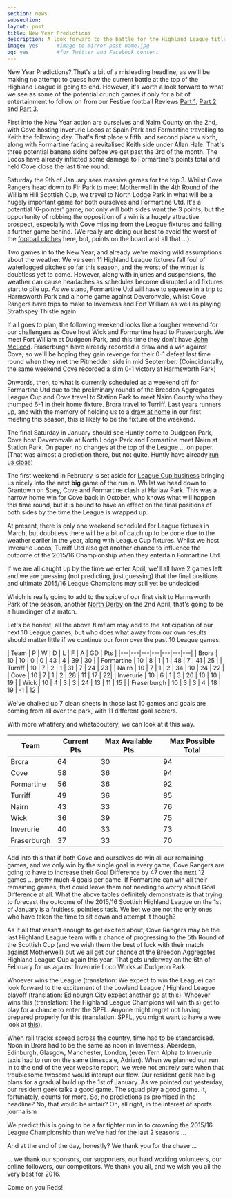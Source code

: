 ```yaml
---
section: news
subsection:
layout: post
title: New Year Predictions
description: A look forward to the battle for the Highland League title
image: yes      #image to mirror post name.jpg
og: yes         #for Twitter and Facebook content
---
```

New Year Predictions? That's a bit of a misleading headline, as we'll be making no attempt to guess how the current battle at the top of the Highland League is going to end. However, it's worth a look forward to what we see as some of the potential crunch games if only for a bit of entertainment to follow on from our Festive football Reviews [Part 1](/2015/12/29/hogmanay-review.html), [Part 2](/2015/12/30/hogmanay-review-2.html) and [Part 3](/2015/12/31/hogmanay-review-3.html).

First into the New Year action are ourselves and Nairn County on the 2nd, with Cove hosting Inverurie Locos at Spain Park and Formartine travelling to Keith the following day. That's first place v fifth, and second place v sixth, along with Formartine facing a revitalised Keith side under Allan Hale. That's three potential banana skins before we get past the 3rd of the month. The Locos have already inflicted some damage to Formartine's points total and held Cove close the last time round.

Saturday the 9th of January sees massive games for the top 3. Whilst Cove Rangers head down to Fir Park to meet Motherwell in the 4th Round of the William Hill Scottish Cup, we travel to North Lodge Park in what will be a hugely important game for both ourselves and Formartine Utd. It's a potential '6-pointer' game, not only will both sides want the 3 points, but the opportunity of robbing the opposition of a win is a hugely attractive prospect, especially with Cove missing from the League fixtures and falling a further game behind. (We really are doing our best to avoid the worst of the [football cliches](http://www.whoateallthepies.tv/lists/113876/15-downright-detestable-football-punditry-cliches.html) here, but, points on the board and all that ...).

Two games in to the New Year, and already we're making wild assumptions about the weather. We've seen 11 Highland League fixtures fall foul of waterlogged pitches so far this season, and the worst of the winter is doubtless yet to come. However, along with injuries and suspensions, the weather can cause headaches as schedules become disrupted and fixtures start to pile up. As we stand, Formartine Utd will have to squeeze in a trip to Harmsworth Park and a home game against Deveronvale, whilst Cove Rangers have trips to make to Inverness and Fort William as well as playing Strathspey Thistle again.

If all goes to plan, the following weekend looks like a tougher weekend for our challengers as Cove host Wick and Formartine head to Fraserburgh. We meet Fort William at Dudgeon Park, and this time they don't have [John McLeod](/2015/11/17/john-macleod.html). Fraserburgh have already recorded a draw and a win against Cove, so we'll be hoping they gain revenge for their 0-1 defeat last time round when they met the Pitmedden side in mid September. (Coincidentally, the same weekend Cove recorded a slim 0-1 victory at Harmsworth Park)

Onwards, then, to what is currently scheduled as a weekend off for Formartine Utd due to the preliminary rounds of the Breedon Aggregates League Cup and Cove travel to Station Park to meet Nairn County who they thumped 6-1 in their home fixture. Brora travel to Turriff. Last years runners up, and with the memory of holding us to a [draw at home](/2015/10/05/turriff-home-report.html) in our first meeting this season, this is likely to be the fixture of the weekend.

The final Saturday in January should see Huntly come to Dudgeon Park, Cove host Deveronvale at North Lodge Park and Formartine meet Nairn at Station Park. On paper, no changes at the top of the League ... on paper. (That was almost a prediction there, but not quite. Huntly have already [run us close](/2015/10/07/huntly-away-report.html))

The first weekend in February is set aside for [League Cup business](/2015/12/17/league-cup-draw.html) bringing us nicely into the next **big** game of the run in. Whilst we head down to Grantown on Spey, Cove and Formartine clash at Harlaw Park. This was a narrow home win for Cove back in October, who knows what will happen this time round, but it is bound to have an effect on the final positions of both sides by the time the League is wrapped up.

At present, there is only one weekend scheduled for League fixtures in March, but doubtless there will be a bit of catch up to be done due to the weather earlier in the year, along with League Cup fixtures. Whilst we host Inverurie Locos, Turriff Utd also get another chance to influence the outcome of the 2015/16 Championship when they entertain Formartine Utd.

If we are all caught up by the time we enter April, we'll all have 2 games left and we are guessing (not predicting, just guessing) that the final positions and ultimate 2015/16 League Champions may still yet be undecided. 

Which is really going to add to the spice of our first visit to Harmsworth Park of the season, another [North Derby](/2015/11/12/wick-home-report.html) on the 2nd April, that's going to be a humdinger of a match.

Let's be honest, all the above flimflam may add to the anticipation of our next 10 League games, but who does what away from our own results should matter little if we continue our form over the past 10 League games.

 
 | Team | P | W | D | L | F | A | GD | Pts |
 |---|---|---|---|---|---|---|
 | Brora | 10 | 10 | 0 | 0 | 43 | 4 | 39 | 30 |
 | Formartine | 10 | 8 | 1 | 1 | 48 | 7 | 41 | 25 |
 | Turriff | 10 | 7 | 2 | 1 | 31 | 7 | 24 | 23 |
 | Nairn | 10 | 7 | 1 | 2 | 34 | 10 | 24 | 22 |
 | Cove | 10 | 7 | 1 | 2 | 28 | 11 | 17 | 22|
 | Inverurie | 10 | 6 | 1 | 3 | 20 | 10 | 10 | 19 |
 | Wick | 10 | 4 | 3 | 3 | 24 | 13 | 11 | 15 |
 | Fraserburgh | 10 | 3 | 3 | 4 | 18 | 19 | -1 | 12 |
 
 We've chalked up 7 clean sheets in those last 10 games and goals are coming from all over the park, with 11 different goal scorers.
 
 With more whatifery and whataboutery, we can look at it this way. 

 | Team | Current Pts | Max Available Pts | Max Possible Total |
 |---|---|---|---|
 | Brora | 64 | 30 | 94 |
 | Cove | 58 | 36 | 94 |
 | Formartine | 56 | 36 | 92 |
 | Turriff | 49 | 36 | 85 |
 | Nairn | 43 | 33 | 76 |
 | Wick | 36 | 39 | 75 |
 | Inverurie | 40 | 33 | 73 |
 | Fraserburgh | 37 | 33 | 70 |
 
 Add into this that if both Cove and ourselves do win all our remaining games, and we only win by the single goal in every game, Cove Rangers are going to have to increase their Goal Difference by 47 over the next 12 games ... pretty much 4 goals per game. If Formartine can win all their remaining games, that could leave them not needing to worry about Goal Difference at all. What the above tables definitely demonstrate is that trying to forecast the outcome of the 2015/16 Scottish Highland League on the 1st of January is a fruitless, pointless task. We bet we are not the only ones who have taken the time to sit down and attempt it though?
 
 As if all that wasn't enough to get excited about, Cove Rangers may be the last Highland League team with a chance of progressing to the 5th Round of the Scottish Cup (and we wish them the best of luck with their match against Motherwell) but we all get our chance at the Breedon Aggregates Highland League Cup again this year. That gets underway on the 6th of February for us against Inverurie Loco Works at Dudgeon Park.
 
 Whoever wins the League (translation: We expect to win the League) can look forward to the excitement of the Lowland League / Highland League playoff (translation: Edinburgh City expect another go at this). Whoever wins this (translation: The Highland League Champions will win this) get to play for a chance to enter the SPFL. Anyone might regret not having prepared properly for this (translation: SPFL, you might want to have a wee look at [this](/2015/12/31/contract-extensions.html)).
 
 When rail tracks spread across the country, time had to be standardised. Noon in Brora had to be the same as noon in Inverness, Aberdeen, Edinburgh, Glasgow, Manchester, London, (even Tern Alpha to Inverurie taxis had to run on the same timescale, Adrian). When we planned our run in to the end of the year website report, we were not entirely sure when that troublesome twosome would interupt our flow. Our resident geek had big plans for a gradual build up the 1st of January. As we pointed out yesterday, our resident geek talks a good game. The squad play a good game. It, fortunately, counts for more. So, no predictions as promised in the headline? No, that would be unfair? Oh, all right, in the interest of sports journalism
 
 We predict this is going to be a far tighter run in to crowning the 2015/16 League Championship than we've had for the last 2 seasons ...
 
 And at the end of the day, honestly? We thank you for the chase ...
 
 ... we thank our sponsors, our supporters, our hard working volunteers, our online followers, our competitors. We thank you all, and we wish you all the very best for 2016.
 
 Come on you Reds! 